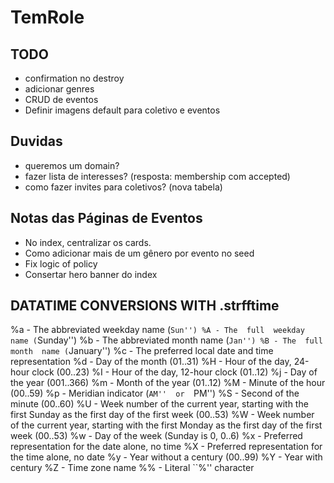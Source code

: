 # TemRole

## TODO

- confirmation no destroy
- adicionar genres
- CRUD de eventos
- Definir imagens default para coletivo e eventos

## Duvidas

- queremos um domain?
- fazer lista de interesses? (resposta: membership com accepted)
- como fazer invites para coletivos? (nova tabela)

## Notas das Páginas de Eventos

- No index, centralizar os cards.
- Como adicionar mais de um gênero por evento no seed
- Fix logic of policy
- Consertar hero banner do index

## DATATIME CONVERSIONS WITH .strfftime

%a - The abbreviated weekday name (`Sun'')
  %A - The  full  weekday  name (`Sunday'')
%b - The abbreviated month name (`Jan'')
  %B - The  full  month  name (`January'')
%c - The preferred local date and time representation
%d - Day of the month (01..31)
%H - Hour of the day, 24-hour clock (00..23)
%I - Hour of the day, 12-hour clock (01..12)
%j - Day of the year (001..366)
%m - Month of the year (01..12)
%M - Minute of the hour (00..59)
%p - Meridian indicator (`AM''  or  `PM'')
%S - Second of the minute (00..60)
%U - Week number of the current year,
starting with the first Sunday as the first
day of the first week (00..53)
%W - Week number of the current year,
starting with the first Monday as the first
day of the first week (00..53)
%w - Day of the week (Sunday is 0, 0..6)
%x - Preferred representation for the date alone, no time
%X - Preferred representation for the time alone, no date
%y - Year without a century (00..99)
%Y - Year with century
%Z - Time zone name
%% - Literal ``%'' character
